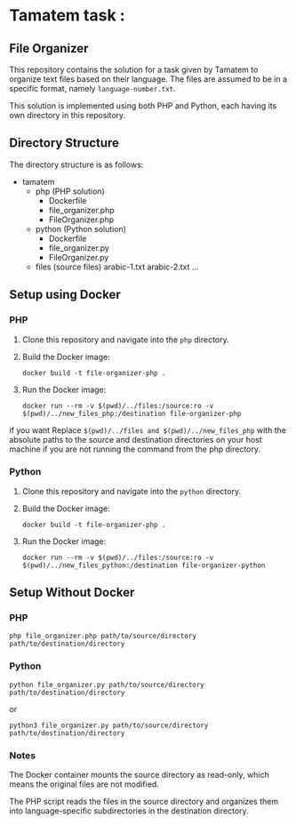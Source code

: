 # Tamatem task : 


## File Organizer

This repository contains the solution for a task given by Tamatem to organize text files based on their language. The files are assumed to be in a specific format, namely `language-number.txt`.

This solution is implemented using both PHP and Python, each having its own directory in this repository.

## Directory Structure

The directory structure is as follows:


- tamatem 
  - php (PHP solution)
    - Dockerfile 
    - file_organizer.php 
    - FileOrganizer.php
  - python (Python solution)
    - Dockerfile 
    - file_organizer.py
    - FileOrganizer.py 
  - files (source files)
      arabic-1.txt
      arabic-2.txt
      ...


## Setup using Docker

### PHP

1. Clone this repository and navigate into the `php` directory.

2. Build the Docker image:

    ```
    docker build -t file-organizer-php .
    ```

3. Run the Docker image:
    ```
   docker run --rm -v $(pwd)/../files:/source:ro -v $(pwd)/../new_files_php:/destination file-organizer-php
   ```
if you want Replace ```$(pwd)/../files and $(pwd)/../new_files_php``` with the absolute paths to the source and destination directories on your host machine if you are not running the command from the php directory.

### Python
1. Clone this repository and navigate into the `python` directory.

2. Build the Docker image:

    ```
    docker build -t file-organizer-php .
    ```
   
3. Run the Docker image:
    ```
    docker run --rm -v $(pwd)/../files:/source:ro -v $(pwd)/../new_files_python:/destination file-organizer-python 
    ```
    


## Setup Without Docker

### PHP
```
php file_organizer.php path/to/source/directory path/to/destination/directory
```

### Python
```
python file_organizer.py path/to/source/directory path/to/destination/directory
```

or

```
python3 file_organizer.py path/to/source/directory path/to/destination/directory
```

### Notes
The Docker container mounts the source directory as read-only, which means the original files are not modified.

The PHP script reads the files in the source directory and organizes them into language-specific subdirectories in the destination directory.


